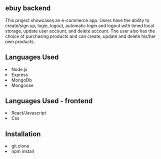 ## ebuy backend
This project showcases an e-commerce app. Users have the ability to create/sign up, login, logout, automatic login and logout with timed local storage, update user account, and delete account. The user also has the choice of purchasing products and can create, update and delete his/her own products.


## Languages Used
<li> Node.js</li>
<li> Express</li>
<li> MongoDb</li>
<li> Mongoose</li>

## Languages Used - frontend
<li> React/Javascript</li>
<li> Css</li>


## Installation
<li> git clone</li>
<li> npm install </li>